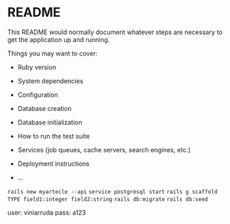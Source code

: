 # README

This README would normally document whatever steps are necessary to get the
application up and running.

Things you may want to cover:

* Ruby version

* System dependencies

* Configuration

* Database creation

* Database initialization

* How to run the test suite

* Services (job queues, cache servers, search engines, etc.)

* Deployment instructions

* ...


```rails new myartecle --api```
```service postgresql start```
```rails g scaffold TYPE field1:integer field2:string```
```rails db:migrate```
```rails db:seed```

user: viniarruda
pass: a123


